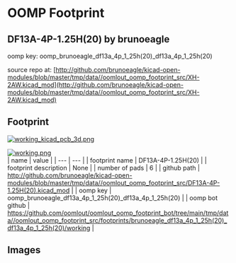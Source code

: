 # OOMP Footprint  
## DF13A-4P-1.25H(20)  by brunoeagle  
  
oomp key: oomp_brunoeagle_df13a_4p_1_25h(20)_df13a_4p_1_25h(20)  
  
source repo at: [http://github.com/brunoeagle/kicad-open-modules/blob/master/tmp/data//oomlout_oomp_footprint_src/XH-2AW.kicad_mod](http://github.com/brunoeagle/kicad-open-modules/blob/master/tmp/data//oomlout_oomp_footprint_src/XH-2AW.kicad_mod)  
## Footprint  
  
[![working_kicad_pcb_3d.png](working_kicad_pcb_3d_600.png)](working_kicad_pcb_3d.png)  
  
[![working.png](working_600.png)](working.png)  
| name | value | 
| --- | --- | 
| footprint name | DF13A-4P-1.25H(20) | 
| footprint description | None | 
| number of pads | 6 | 
| github path | http://github.com/brunoeagle/kicad-open-modules/blob/master/tmp/data//oomlout_oomp_footprint_src/DF13A-4P-1.25H(20).kicad_mod | 
| oomp key | oomp_brunoeagle_df13a_4p_1_25h(20)_df13a_4p_1_25h(20) | 
| oomp bot github | https://github.com/oomlout/oomlout_oomp_footprint_bot/tree/main/tmp/data//oomlout_oomp_footprint_src/footprints/brunoeagle_df13a_4p_1_25h(20)_df13a_4p_1_25h(20)/working | 
## Images  
